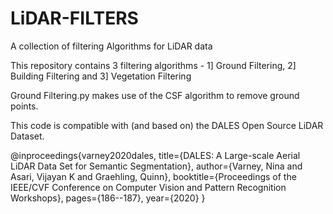# LiDAR-FILTERS
A collection of filtering Algorithms for LiDAR data 

This repository contains 3 filtering algorithms - 1] Ground Filtering, 2] Building Filtering and 3] Vegetation Filtering 

Ground Filtering.py makes use of the CSF algorithm to remove ground points. 

This code is compatible with (and based on) the DALES Open Source LiDAR Dataset. 

@inproceedings{varney2020dales,
  title={DALES: A Large-scale Aerial LiDAR Data Set for Semantic Segmentation},
  author={Varney, Nina and Asari, Vijayan K and Graehling, Quinn},
  booktitle={Proceedings of the IEEE/CVF Conference on Computer Vision and Pattern Recognition Workshops},
  pages={186--187},
  year={2020}
}


